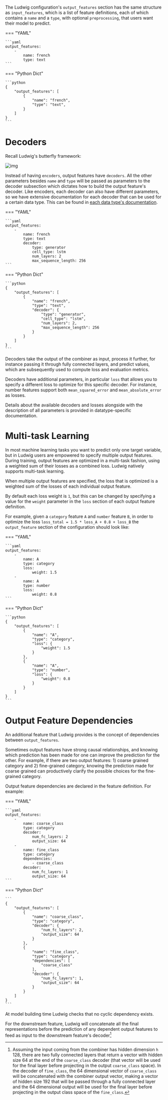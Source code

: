 The Ludwig configuration's `output_features` section has the same structure as `input_features`, which is a list of
feature definitions, each of which contains a `name` and a `type`, with optional `preprocessing`, that users want their
model to predict.

=== "YAML"

    ```yaml
    output_features:
        -
            name: french
            type: text
    ```

=== "Python Dict"

    ```python
    {
        "output_features": [
            {
                "name": "french",
                "type": "text",
            }
        ]
    }
    ```

# Decoders

Recall Ludwig's butterfly framework:

![img](../../images/butterfly.png)

Instead of having `encoders`, output features have `decoders`. All the other parameters besides `name` and `type` will
be passed as parameters to the decoder subsection which dictates how to build the output feature's decoder. Like
encoders, each decoder can also have different parameters, so we have extensive documentation for each decoder that can
be used for a certain data type. This can be found in [each data type's documentation](../features/supported_data_types.md).

=== "YAML"

    ```yaml
    output_features:
        -
            name: french
            type: text
            decoder: 
                type: generator
                cell_type: lstm
                num_layers: 2
                max_sequence_length: 256
    ```

=== "Python Dict"

    ```python
    {
        "output_features": [
            {
                "name": "french",
                "type": "text",
                "decoder": {
                    "type": "generator",
                    "cell_type": "lstm",
                    "num_layers": 2,
                    "max_sequence_length": 256
                }
            }
        ]
    }
    ```

Decoders take the output of the combiner as input, process it further, for instance passing it through fully connected
layers, and predict values, which are subsequently used to compute loss and evaluation metrics.

Decoders have additional parameters, in particular `loss` that allows you to specify a different loss to optimize for
this specific decoder. For instance, number features support both `mean_squared_error` and `mean_absolute_error` as
losses.

Details about the available decoders and losses alongside with the description of all parameters is provided in
datatype-specific documentation.

# Multi-task Learning

In most machine learning tasks you want to predict only one target variable, but in Ludwig users are empowered to
specify multiple output features. During training, output features are optimized in a multi-task fashion, using a
weighted sum of their losses as a combined loss. Ludwig natively supports multi-task learning.

When multiple output features are specified, the loss that is optimized is a weighted sum of the losses of each
individual output feature.

By default each loss weight is `1`, but this can be changed by specifying a value for the `weight` parameter in the
`loss` section of each output feature definition.

For example, given a `category` feature `A` and `number` feature `B`, in order to optimize the loss
`loss_total = 1.5 * loss_A + 0.8 + loss_B` the `output_feature` section of the configuration should look like:

=== "YAML"

    ```yaml
    output_features:
        -
            name: A
            type: category
            loss:
                weight: 1.5
        -
            name: A
            type: number
            loss:
                weight: 0.8
    ```

=== "Python Dict"

    ```python
    {
        "output_features": [
            {
                "name": "A",
                "type": "category",
                "loss": {
                    "weight": 1.5
                }
            },
            {
                "name": "A",
                "type": "number",
                "loss": {
                    "weight": 0.8
                }
            }
        ]
    }
    ```

# Output Feature Dependencies

An additional feature that Ludwig provides is the concept of dependencies between `output_features`.

Sometimes output features have strong causal relationships, and knowing which prediction has been made for one can
improve the prediction for the other. For example, if there are two output features: 1) coarse grained category and 2)
fine-grained category, knowing the prediction made for coarse grained can productively clarify the possible choices for
the fine-grained category.

Output feature dependencies are declared in the feature definition. For example:

=== "YAML"

    ```yaml
    output_features:
        -
            name: coarse_class
            type: category
            decoder:
                num_fc_layers: 2
                output_size: 64
        -
            name: fine_class
            type: category
            dependencies:
                - coarse_class
            decoder:
                num_fc_layers: 1
                output_size: 64
    ```

=== "Python Dict"

    ```
    {
        "output_features": [
            {
                "name": "coarse_class",
                "type": "category",
                "decoder": {
                    "num_fc_layers": 2,
                    "output_size": 64
                }
            },
            {
                "name": "fine_class",
                "type": "category",
                "dependencies": [
                    "coarse_class"
                ],
                "decoder": {
                    "num_fc_layers": 1,
                    "output_size": 64
                }
            }
        ]
    }
    ```

At model building time Ludwig checks that no cyclic dependency exists.

For the downstream feature, Ludwig will concatenate all the final representations before the prediction of any dependent
output features to feed as input to the downstream feature's decoder[^1]

[^1]:
    Assuming the input coming from the combiner has hidden dimension `h` 128, there are two fully connected layers that
    return a vector with hidden size 64 at the end of the `coarse_class` decoder (that vector will be used for the final
    layer before projecting in the output `coarse_class` space). In the decoder of `fine_class`, the 64 dimensional
    vector of `coarse_class` will be concatenated with the combiner output vector, making a vector of hidden size 192
    that will be passed through a fully connected layer and the 64 dimensional output will be used for the final layer
    before projecting in the output class space of the `fine_class`.
